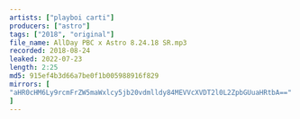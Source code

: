 ```yaml
---
artists: ["playboi carti"]
producers: ["astro"]
tags: ["2018", "original"]
file_name: AllDay PBC x Astro 8.24.18 SR.mp3
recorded: 2018-08-24
leaked: 2022-07-23
length: 2:25 
md5: 915ef4b3d66a7be0f1b005988916f829
mirrors: [
"aHR0cHM6Ly9rcmFrZW5maWxlcy5jb20vdmlldy84MEVVcXVDT2l0L2ZpbGUuaHRtbA=="
]
---
```


